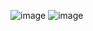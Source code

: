 ![image](https://github.com/karkir0003/ML-Specialization-Coursera/assets/54720987/b461d3b0-252d-4fcc-9d7f-365621bf6bba)
![image](https://github.com/karkir0003/ML-Specialization-Coursera/assets/54720987/29e37f51-339f-45c7-ad85-d5e770ed917e)
